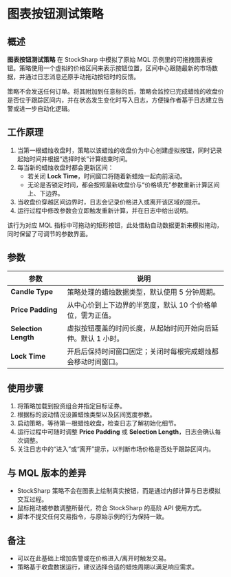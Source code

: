# 图表按钮测试策略

## 概述
**图表按钮测试策略** 在 StockSharp 中模拟了原始 MQL 示例里的可拖拽图表按钮。策略使用一个虚拟的价格区间来表示按钮位置，区间中心跟随最新的市场数据，并通过日志消息还原手动拖动按钮时的反馈。

策略不会发送任何订单。将其附加到任意标的后，策略会监控已完成蜡烛的收盘价是否位于跟踪区间内，并在状态发生变化时写入日志，方便操作者基于日志建立告警或进一步自动化逻辑。

## 工作原理
1. 当第一根蜡烛收盘时，策略以该蜡烛的收盘价为中心创建虚拟按钮，同时记录起始时间并根据“选择时长”计算结束时间。
2. 每当新的蜡烛收盘时都会更新区间：
   * 若关闭 **Lock Time**，时间窗口将随着新蜡烛一起向前滚动。
   * 无论是否锁定时间，都会按照最新收盘价与“价格填充”参数重新计算区间上、下边界。
3. 当收盘价穿越区间边界时，日志会记录价格进入或离开该区域的提示。
4. 运行过程中修改参数会立即触发重新计算，并在日志中给出说明。

该行为对应 MQL 指标中可拖动的矩形按钮，此处借助自动数据更新来模拟拖动，同时保留了可调节的参数界面。

## 参数
| 参数 | 说明 |
|------|------|
| **Candle Type** | 策略处理的蜡烛数据类型，默认使用 5 分钟周期。 |
| **Price Padding** | 从中心价到上下边界的半宽度，默认 10 个价格单位，需为正值。 |
| **Selection Length** | 虚拟按钮覆盖的时间长度，从起始时间开始向后延伸。默认 1 小时。 |
| **Lock Time** | 开启后保持时间窗口固定；关闭时每根完成蜡烛都会移动时间窗口。 |

## 使用步骤
1. 将策略加载到投资组合并指定目标证券。
2. 根据标的波动情况设置蜡烛类型以及区间宽度参数。
3. 启动策略，等待第一根蜡烛收盘，检查日志了解初始化细节。
4. 运行过程中可随时调整 **Price Padding** 或 **Selection Length**，日志会确认每次调整。
5. 关注日志中的“进入”或“离开”提示，以判断市场价格是否处于跟踪区间内。

## 与 MQL 版本的差异
- StockSharp 策略不会在图表上绘制真实按钮，而是通过内部计算与日志模拟交互过程。
- 鼠标拖动被参数调整所替代，符合 StockSharp 的高阶 API 使用方式。
- 脚本不提交任何交易指令，与原始示例的行为保持一致。

## 备注
- 可以在此基础上增加告警或在价格进入/离开时触发交易。
- 策略基于收盘数据运行，建议选择合适的蜡烛周期以满足响应需求。
